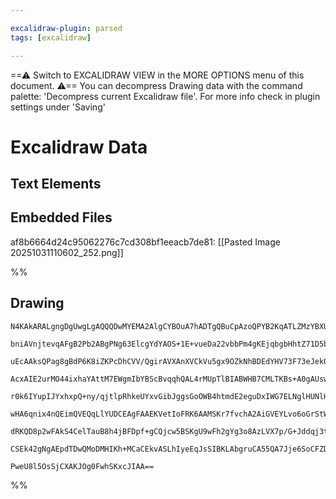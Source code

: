 ```yaml
---

excalidraw-plugin: parsed
tags: [excalidraw]

---
```

==⚠  Switch to EXCALIDRAW VIEW in the MORE OPTIONS menu of this document. ⚠== You can decompress Drawing data with the command palette: 'Decompress current Excalidraw file'. For more info check in plugin settings under 'Saving'


# Excalidraw Data

## Text Elements
## Embedded Files
af8b6664d24c95062276c7cd308bf1eeacb7de81: [[Pasted Image 20251031110602_252.png]]

%%
## Drawing
```compressed-json
N4KAkARALgngDgUwgLgAQQQDwMYEMA2AlgCYBOuA7hADTgQBuCpAzoQPYB2KqATLZMzYBXUtiRoIACyhQ4zZAHoFAc0JRJQgEYA6bGwC2CgF7N6hbEcK4OCtptbErHALRY8RMpWdx8Q1TdIEfARcZgRmBShcZQUebQBGADYEmjoghH0EDihmbgBtcDBQMBKIEm4IAH0AER59AE4ATQoANQBmOHiAZR4AFXsAeQAFAFE2gFlUkshYRArCfWikflLM

bniAVnjtevqAFgB2Pb2ABgPNg63ElcgYdYAOS+1E+vueDa22vbbPm4gKEjqbgbHhtZ71D5bHibHgHA73P6SBCEZTSYEbPbaE71NqXP7WZTBbgnP7MKCkNgAawQAGE2Pg2KQKuTrMw4LhAtkpqVNLhsJTlBShBxiHSGUyJCyOGyOVkoNzIAAzQj4fBdWBEiSCDwKiBkinUgDqgMk3D4hQE5KpCHVME16G15T+QtRHHCuTQ8T+bHZ2DUd09JxJFogg

uEcAAksQPag8gBdP6K8iZKPcDhCVV/QgirAVXAnXVCkVu5gx9OZkNhBDEdYHV73F73eJekOMFjsLhoA5tP5t1icABynDE62xiQ2Jze0KzzGq6Sg1e4ioIYT+mmEIpGwUy2TLGfwfyEcGIuAXNc9B0S8XqJy29SS8L+RA4lLT+6fbH5i7Qy/wq8rURQEIMYQIgIrZsourKsEqYSLgir3JoiTIXsxA8Hs2AQiciQ8LCiTYAc2DEG0k6aIq8QICE2Ca

AcxAIE2urMO44ixhaYAttM7EWgmIbYBScBvqqhQAL4rMUpTlBIABWHB7CMLTKBs+A0gAUswACK6kqdUACCRyEAAEkyfyzCxZSLMoywhmsaDHPUWI3o52LOfUfwBqg8R1hs2iXhsOEbH8ALEECaAgmCLyQvE0IgnCCIhkiKJoqFGIObiAUhgS9rBtMepWtSYqMsy5DSuynLymufICkWor0oVkrFTKZVQSqaoamZjo1qSeUIMawWmmg5o5fq1q2vae

r0k6IYupIJYxhxpQ+ny/qjtlpRhkeUYxvGibJggsGoOWB4htmdE2eguDxIWG7ELNglHUNlHnh59w3m8Px7K5rZMP2naoAcvbfR2Q4cCOnoTic0IQh9M5zsEZ7cOSQgIGu11bhkcp7hWOVHie8MXleN5bHCzbzZAz6vmgh0fl+T2/v+Q2AcBFRgY4HCQYmKp7U9EDwYhyGJKh6GYROOF4QRREkYh5GUXyNF0QxpLMfkbGk1x0w8TlfE+ndIngBrPN

wHA6qnix4nQEimQVEQqLlYUDCEAgFAAEKVetIoFRK6AAMSKr7fvchA2AiGVEYLvo6oGrStWexAXsUfHVmlEHpAh2HLv8m7NXikVrKlXKAfJ6nGQAGItaN7UTZ1duF3KocZBH1q9SFvArIHwe12HDfUuXFQdQX7fZHX+gAErCK67rrK3NeD2HAy+stgarW3KcdyXnBQMXuD6Cq7npUnA9QEPxfr10hBGCxPBL9Ph9h70WBQDp1u/RAwSKrb+8rzP9

dRKQD8p2wFAkS4CelTauB8h4jBFDpf+gCQjcw5BSKgU9wFh2gYg3o8AzLVX7p/G+Jddqj3tKA0oTEKSqgABrcGcHWbQPBEheT2JfCGJwPrzT1FrVUjQqGeVxM8dCex7gfAfC9HsdsjBsAMNwcSkB6AECRsSHYIlkG4KHqPYUN0J4SGwa3QUJBT7nzNEvXRxB1QIAEqFHRpASDjDYHRSBuBNDBFpiuZGdtjEeykSGJ29JuakGULyAAFNCf6vBPLUF

CSEk42gNgAEpdTDwQMoDMHIKh+MCaCEkvASLhIyeEqJsSIBKLAbgruCA55QA7Jje6SoCFZDolYtmnicpZAcU4hGpAkZ/GwEQcxqBEauJyhwLeLF+neiEFAZ8IyOkDNKIsUg1JSADmGe0zpIY5kLPsY478fTplFIWpoKSCBsA5C6EMuANi7FDK2c4v8MyebHMIIwXoEj8BNNKKZXu6QHmcF1EHMkBgMFzEpu+EMDIaZLhcTtAwXQvkVJ+T+SFoLQg

PweU8l5OsSjCXAKJOg0FwhSKxcJIAA==
```
%%